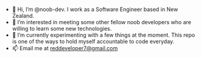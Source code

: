- 👋 Hi, I’m @noob-dev. I work as a Software Engineer based in New Zealand.
- 👀 I’m interested in meeting some other fellow noob developers who are willing to learn some new technologies.
- 🌱 I’m currently experimenting with a few things at the moment. This repo is one of the ways to hold myself accountable to code everyday. 
- 📫 Email me at reddeveloper7@gmail.com
<!---
noob-dev/noob-dev is a ✨ special ✨ repository because its `README.md` (this file) appears on your GitHub profile.
You can click the Preview link to take a look at your changes.
--->
